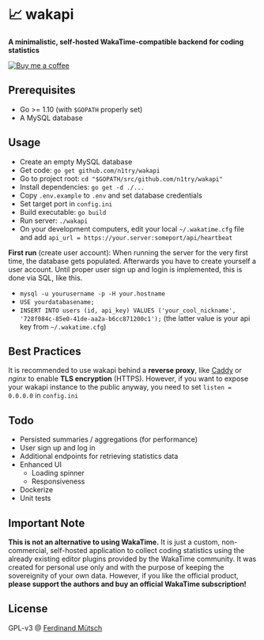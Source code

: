 # 📈 wakapi
**A minimalistic, self-hosted WakaTime-compatible backend for coding statistics**

[![Buy me a coffee](https://www.buymeacoffee.com/assets/img/custom_images/orange_img.png)](https://buymeacoff.ee/n1try)

## Prerequisites
* Go >= 1.10 (with `$GOPATH` properly set)
* A MySQL database

## Usage
* Create an empty MySQL database
* Get code: `go get github.com/n1try/wakapi`
* Go to project root: `cd "$GOPATH/src/github.com/n1try/wakapi"`
* Install dependencies: `go get -d ./...`
* Copy `.env.example` to `.env` and set database credentials
* Set target port in `config.ini`
* Build executable: `go build`
* Run server: `./wakapi`
* On your development computers, edit your local `~/.wakatime.cfg` file and add `api_url = https://your.server:someport/api/heartbeat`

**First run** (create user account): When running the server for the very first time, the database gets populated. Afterwards you have to create yourself a user account. Until proper user sign up and login is implemented, this is done via SQL, like this.
* `mysql -u yourusername -p -H your.hostname`
* `USE yourdatabasename;`
* `INSERT INTO users (id, api_key) VALUES ('your_cool_nickname', '728f084c-85e0-41de-aa2a-b6cc871200c1');` (the latter value is your api key from `~/.wakatime.cfg`)

## Best Practices
It is recommended to use wakapi behind a **reverse proxy**, like [Caddy](https://caddyserver.com) or _nginx_ to enable **TLS encryption** (HTTPS).
However, if you want to expose your wakapi instance to the public anyway, you need to set `listen = 0.0.0.0` in `config.ini`

## Todo
* Persisted summaries / aggregations (for performance)
* User sign up and log in
* Additional endpoints for retrieving statistics data
* Enhanced UI
  * Loading spinner
  * Responsiveness
* Dockerize
* Unit tests

## Important Note
**This is not an alternative to using WakaTime.** It is just a custom, non-commercial, self-hosted application to collect coding statistics using the already existing editor plugins provided by the WakaTime community. It was created for personal use only and with the purpose of keeping the sovereignity of your own data. However, if you like the official product, **please support the authors and buy an official WakaTime subscription!**

## License
GPL-v3 @ [Ferdinand Mütsch](https://muetsch.io)
